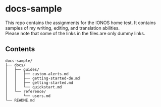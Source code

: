 # docs-sample
This repo contains the assignments for the IONOS home test. It contains samples of my writing, editing, and translation abilities. </br>
Please note that some of the links in the files are only dummy links.

## Contents

```
docs-sample/
├── docs/
│   ├── guides/
│   │   ├── custom-alerts.md
│   │   ├── getting-started-de.md
│   │   ├── getting-started.md
│   │   └── quickstart.md
│   └── reference/
│       └── users.md
└── README.md
```

